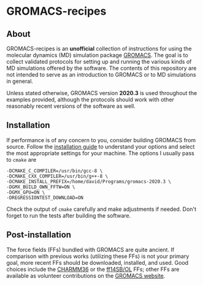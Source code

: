 # GROMACS-recipes

## About

GROMACS-recipes is an **unofficial** collection of instructions for using the molecular dynamics (MD) simulation package [GROMACS](http://www.gromacs.org/). The goal is to collect validated protocols for setting up and running the various kinds of MD simulations offered by the software. The contents of this repository are not intended to serve as an introduction to GROMACS or to MD simulations in general.

Unless stated otherwise, GROMACS version **2020.3** is used throughout the examples provided, although the protocols should work with other reasonably recent versions of the software as well.

## Installation

If performance is of any concern to you, consider building GROMACS from source. Follow the [installation guide](http://manual.gromacs.org/documentation/current/install-guide/index.html) to understand your options and select the most appropriate settings for your machine. The options I usually pass to `cmake` are
```
-DCMAKE_C_COMPILER=/usr/bin/gcc-8 \
-DCMAKE_CXX_COMPILER=/usr/bin/g++-8 \
-DCMAKE_INSTALL_PREFIX=/home/david/Programs/gromacs-2020.3 \
-DGMX_BUILD_OWN_FFTW=ON \
-DGMX_GPU=ON \
-DREGRESSIONTEST_DOWNLOAD=ON
```
Check the output of `cmake` carefully and make adjustments if needed. Don't forget to run the tests after building the software.

## Post-installation

The force fields (FFs) bundled with GROMACS are quite ancient. If comparison with previous works (utilizing these FFs) is not your primary goal, more recent FFs should be downloaded, installed, and used. Good choices include the [CHARMM36](https://mackerell.umaryland.edu/charmm_ff.shtml#gromacs) or the [ff14SB/OL](https://fch.upol.cz/ff_ol/gromacs.php) FFs; other FFs are available as volunteer contributions on the [GROMACS website](http://www.gromacs.org/Downloads_of_outdated_releases/User_contributions/Force_fields).


